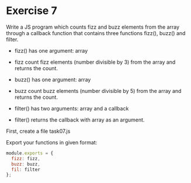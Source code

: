 #  Exercise 7
Write a JS program which counts fizz and buzz elements from the array through a callback function
 that contains three functions fizz(), buzz() and filter.

- fizz() has one argument: array

- fizz count fizz elements (number divisible by 3) from the array and returns the count.

- buzz() has one argument: array

- buzz count buzz elements (number divisible by 5) from the array and returns the count.

- filter() has two arguments: array and a callback

- filter() returns the callback with array as an argument.

First, create a file task07.js

Export your functions in given format:

```js
module.exports = {
  fizz: fizz,
  buzz: buzz,
  fil: filter
};
```
